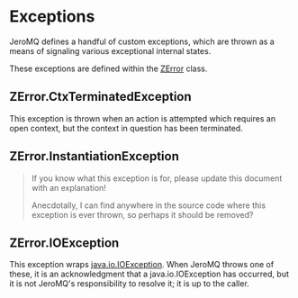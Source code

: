 # Exceptions

JeroMQ defines a handful of custom exceptions, which are thrown as a means of
signaling various exceptional internal states.

These exceptions are defined within the [ZError][zerror] class.

## ZError.CtxTerminatedException

This exception is thrown when an action is attempted which requires an open
context, but the context in question has been terminated.

## ZError.InstantiationException

> If you know what this exception is for, please update this document with an
> explanation!
>
> Anecdotally, I can find anywhere in the source code where this exception is
> ever thrown, so perhaps it should be removed?

## ZError.IOException

This exception wraps [java.io.IOException][ioexception]. When JeroMQ throws one
of these, it is an acknowledgment that a java.io.IOException has occurred, but
it is not JeroMQ's responsibility to resolve it; it is up to the caller.


[zerror]: http://static.javadoc.io/org.zeromq/jeromq/0.4.3/zmq/ZError.html
[ioexception]: https://docs.oracle.com/javase/7/docs/api/java/io/IOException.html
